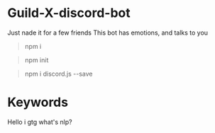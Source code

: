 # Guild-X-discord-bot

Just nade it for a few friends
This bot has emotions, and talks to you

> npm i

> npm init

> npm i discord.js --save

# Keywords
Hello
i gtg
what's nlp?
